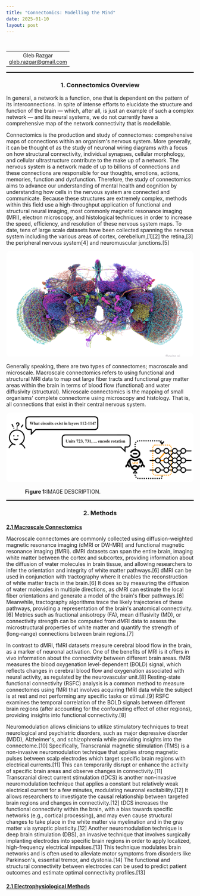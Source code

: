 ```yaml
---
title: "Connectomics: Modelling the Mind"
date: 2025-01-10
layout: post
---
```

<br>
<div class="table-container">
  <table>
    <tr>
      <td align="center">
        Gleb Razgar<br>
        <a href="mailto:gleb.razgar@gmail.com">gleb.razgar@gmail.com</a>
      </td>
    </tr>
  </table>
</div>

<hr style="border-top: 1px solid black; margin-top: 0; margin-bottom: 30;">

<h3 align="center">1. Connectomics Overview</h3>

In general, a network is a function, one that is dependent on the pattern of its interconnections. In spite of intense efforts to elucidate the structure and function of the brain — which, after all, is just an example of such a complex network — and its neural systems, we do not currently have a comprehensive map of the network connectivity that is modellable.

Connectomics is the production and study of connectomes: comprehensive maps of connections within an organism's nervous system. More generally, it can be thought of as the study of neuronal wiring diagrams with a focus on how structural connectivity, individual synapses, cellular morphology, and cellular ultrastructure contribute to the make up of a network. The nervous system is a network made of up to billions of connections and these connections are responsible for our thoughts, emotions, actions, memories, function and dysfunction. Therefore, the study of connectomics aims to advance our understanding of mental health and cognition by understanding how cells in the nervous system are connected and communicate. Because these structures are extremely complex, methods within this field use a high-throughput application of functional and structural neural imaging, most commonly magnetic resonance imaging (MRI), electron microscopy, and histological techniques in order to increase the speed, efficiency, and resolution of these nervous system maps. To date, tens of large scale datasets have been collected spanning the nervous system including the various areas of cortex, cerebellum,[1][2] the retina,[3] the peripheral nervous system[4] and neuromuscular junctions.[5]

<p align="center"><img src="../images/flyconnectome.png" alt="Alt text" style="max-width: 100%; height: auto; border-radius: 10px;"></p>

Generally speaking, there are two types of connectomes; macroscale and microscale. Macroscale connectomics refers to using functional and structural MRI data to map out large fiber tracts and functional gray matter areas within the brain in terms of blood flow (functional) and water diffusivity (structural). Microscale connectomics is the mapping of small organisms' complete connectome using microscopy and histology. That is, all connections that exist in their central nervous system.


<p align="center"><img src="../images/high-level.png" alt="Alt text" style="max-width: 100%; height: auto; border-radius: 10px;"></p>

<div style="width: 80%; margin: auto; text-align: justify;">
  <p><b>Figure 1:</b>IMAGE DESCRIPTION.</p>
</div>

<hr style="border-top: 1px solid black;">

<h3 align="center">2. Methods</h3>

<h4 style="margin-bottom: 0"><u>2.1 Macroscale Connectomics</u></h4> 

Macroscale connectomes are commonly collected using diffusion-weighted magnetic resonance imaging (dMRI or DW-MRI) and functional magnetic resonance imaging (fMRI). dMRI datasets can span the entire brain, imaging white matter between the cortex and subcortex, providing information about the diffusion of water molecules in brain tissue, and allowing researchers to infer the orientation and integrity of white matter pathways.[6] dMRI can be used in conjunction with tractography where it enables the reconstruction of white matter tracts in the brain.[6] It does so by measuring the diffusion of water molecules in multiple directions, as dMRI can estimate the local fiber orientations and generate a model of the brain's fiber pathways.[6] Meanwhile, tractography algorithms trace the likely trajectories of these pathways, providing a representation of the brain's anatomical connectivity.[6] Metrics such as fractional anisotropy (FA), mean diffusivity (MD), or connectivity strength can be computed from dMRI data to assess the microstructural properties of white matter and quantify the strength of (long-range) connections between brain regions.[7]

In contrast to dMRI, fMRI datasets measure cerebral blood flow in the brain, as a marker of neuronal activation. One of the benefits of MRI is it offers in vivo information about the connectivity between different brain areas. fMRI measures the blood oxygenation level-dependent (BOLD) signal, which reflects changes in cerebral blood flow and oxygenation associated with neural activity, as regulated by the neurovascular unit.[8] Resting-state functional connectivity (RSFC) analysis is a common method to measure connectomes using fMRI that involves acquiring fMRI data while the subject is at rest and not performing any specific tasks or stimuli.[9] RSFC examines the temporal correlation of the BOLD signals between different brain regions (after accounting for the confounding effect of other regions), providing insights into functional connectivity.[8]

Neuromodulation allows clinicians to utilize stimulatory techniques to treat neurological and psychiatric disorders, such as major depressive disorder (MDD), Alzheimer's, and schizophrenia while providing insights into the connectome.[10] Specifically, Transcranial magnetic stimulation (TMS) is a non-invasive neuromodulation technique that applies strong magnetic pulses between scalp electrodes which target specific brain regions with electrical currents.[11] This can temporarily disrupt or enhance the activity of specific brain areas and observe changes in connectivity.[11] Transcranial direct current stimulation (tDCS) is another non-invasive neuromodulation technique that applies a constant but relatively weak electrical current for a few minutes, modulating neuronal excitability.[12] It allows researchers to investigate the causal relationship between targeted brain regions and changes in connectivity.[12] tDCS increases the functional connectivity within the brain, with a bias towards specific networks (e.g., cortical processing), and may even cause structural changes to take place in the white matter via myelination and in the gray matter via synaptic plasticity.[12] Another neuromodulation technique is deep brain stimulation (DBS), an invasive technique that involves surgically implanting electrodes into specific brain regions in order to apply localized, high-frequency electrical impulses.[13] This technique modulates brain networks and is often used to alleviate motor symptoms from disorders like Parkinson's, essential tremor, and dystonia.[14] The functional and structural connectivity between electrodes can be used to predict patient outcomes and estimate optimal connectivity profiles.[13]




<h4 style="margin-bottom: 0"><u>2.1 Electrophysiological Methods</u></h4> 
